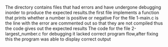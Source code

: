 The directory contains files that had errors and have undergone debugging inorder to produce the expected results.the first file implements a function that prints whether a number is positive or negative
For the file 1-main.c is the line with the  error are commented out so that they are not compiled thus the code gives out the expected results
The code for the file 2-largest_number.c for debugging it lacked correct program flow,after fixing this the program was able to display correct output
